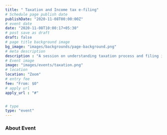 ```yaml
---
title: " Taxation and Income tax e-filing"
# Schedule page publish date
publishDate: "2020-11-08T00:00:00Z"
# event date
date: "2020-11-08T10:00:17+05:30"
# post save as draft
draft: false
# page title background image
bg_image: "images/backgrounds/page-background.png"
# meta description
description : "A session on understanding taxation process and filing income tax"
# Event image
image: "images/events/taxation.png"
# location
location: "Zoom"
# entry fee
fee: "From: $0"
# apply url
apply_url : "#"


# type
type: "event"
---
```


### About Event
